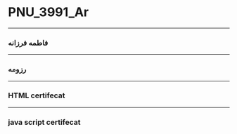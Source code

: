 # PNU_3991_Ar
---
### فاطمه فرزانه

<OL>
 
 
 </ol>


---
###  رزومه
<OL>
 
 
 </ol>

---
### HTML certifecat
<OL>
 
 
 </ol>
 
 
 
---
### java script certifecat
<OL>
 
 
 </ol>
